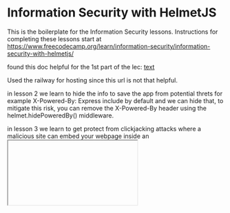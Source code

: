 # Information Security with HelmetJS

This is the boilerplate for the Information Security lessons. Instructions for completing these lessons start at https://www.freecodecamp.org/learn/information-security/information-security-with-helmetjs/

found this doc helpful for the 1st part of the lec: [text](https://www.freecodecamp.org/news/how-to-deploy-nodejs-application-with-render/)

Used the railway for hosting since this url is not that helpful.

in lesson 2 we learn to hide the info to save the app from potential threts for example X-Powered-By: Express include by default and we can hide that, to mitigate this risk, you can remove the X-Powered-By header using the helmet.hidePoweredBy() middleware.

in lesson 3 we learn to get protect from clickjacking attacks where a malicious site can embed your webpage inside an <iframe> without your consent. This could trick users into interacting with your site in unintended ways (e.g., clicking hidden buttons that execute harmful actions)
To prevent this, you should use Helmet’s frameguard middleware to set the X-Frame-Options HTTP header. This tells browsers not to allow your site to be embedded in an <iframe>, thereby preventing clickjacking attacks.

in lesson 4 we learn about get protect form Cross-Site Scripting (XSS) is an attack where malicious scripts are injected into web pages to steal user data, such as session cookies or passwords. To reduce the risk of XSS attacks, sanitizing user input and using security headers is crucial.
to enable this we can use app.use(helmet.xssFilter()); but this is an old method and can use better methods.

in lesson 5 we learn about MIME sniffing is a technique browsers use to guess the content type of a response, even if the Content-Type header is set. This behavior can lead to security vulnerabilities, To prevent this, use helmet.noSniff() to set the X-Content-Type-Options: nosniff header.

in lesson 6 we learn about Older versions of Internet Explorer (IE) allow downloaded HTML files to execute JavaScript in the context of your site, to prevent these use app.use(helmet.ieNoOpen());

in lesson 7 we learning to convert http sites to https If your website supports HTTPS, users may still access it via insecure HTTP. Attackers can exploit this to perform protocol downgrade attacks or cookie hijacking

Browsers pre-resolve domain names for links in a page before the user clicks them. While this improves performance, it can lead to:

Increased DNS queries, causing unnecessary network load. Privacy risks, as eavesdroppers can infer visited pages. Incorrect analytics, since some links appear "visited" when they are not. Solution: Use helmet.dnsPrefetchControl() to disable DNS prefetching and prevent leaking browsing behavior.